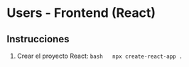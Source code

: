 # Users - Frontend (React)
## Instrucciones
1. Crear el proyecto React:   `bash   npx create-react-app .   ` 
